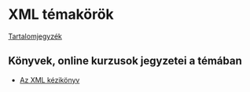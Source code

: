 # XML témakörök

[Tartalomjegyzék](../index.md)

## Könyvek, online kurzusok jegyzetei a témában

* [Az XML kézikönyv](web/XML-kezikonyv_Neil_Bradley/readme.md)